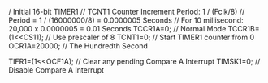 

/ Initial 16-bit TIMER1
// TCNT1 Counter Increment Period: 1 / (Fclk/8)
// Period = 1 / (16000000/8) = 0.0000005 Seconds
// For 10 millisecond: 20,000 x 0.0000005 = 0.01 Seconds
TCCR1A=0; // Normal Mode
TCCR1B=(1<<CS11); // Use prescaler of 8
TCNT1=0; // Start TIMER1 counter from 0 
OCR1A=20000; // The Hundredth Second

TIFR1=(1<<OCF1A); // Clear any pending Compare A Interrupt
TIMSK1=0; // Disable Compare A Interrupt
